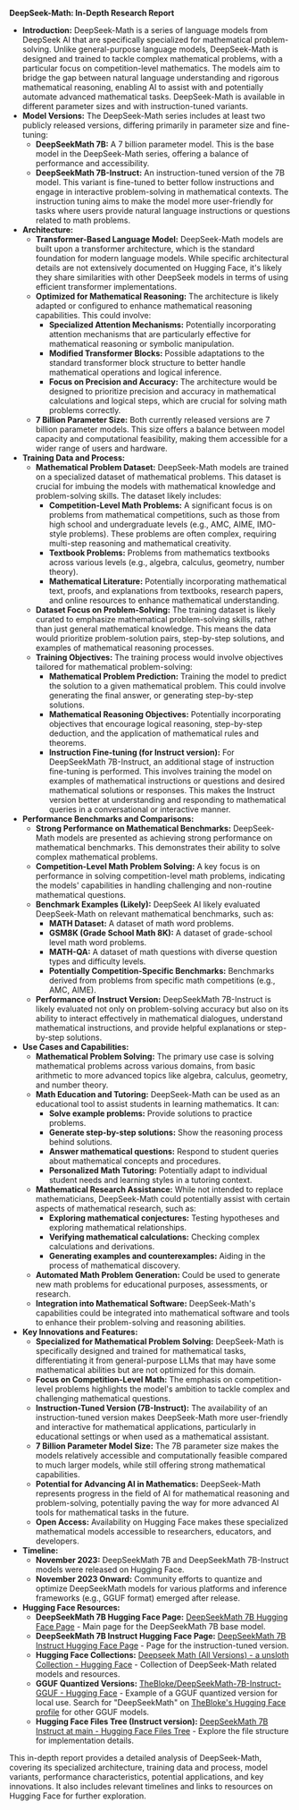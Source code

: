 
**DeepSeek-Math: In-Depth Research Report**

* **Introduction:** DeepSeek-Math is a series of language models from DeepSeek AI that are specifically specialized for mathematical problem-solving. Unlike general-purpose language models, DeepSeek-Math is designed and trained to tackle complex mathematical problems, with a particular focus on competition-level mathematics. The models aim to bridge the gap between natural language understanding and rigorous mathematical reasoning, enabling AI to assist with and potentially automate advanced mathematical tasks. DeepSeek-Math is available in different parameter sizes and with instruction-tuned variants.  
* **Model Versions:** The DeepSeek-Math series includes at least two publicly released versions, differing primarily in parameter size and fine-tuning:  
  * **DeepSeekMath 7B:** A 7 billion parameter model. This is the base model in the DeepSeek-Math series, offering a balance of performance and accessibility.  
  * **DeepSeekMath 7B-Instruct:** An instruction-tuned version of the 7B model. This variant is fine-tuned to better follow instructions and engage in interactive problem-solving in mathematical contexts. The instruction tuning aims to make the model more user-friendly for tasks where users provide natural language instructions or questions related to math problems.  
* **Architecture:**  
  * **Transformer-Based Language Model:** DeepSeek-Math models are built upon a transformer architecture, which is the standard foundation for modern language models. While specific architectural details are not extensively documented on Hugging Face, it's likely they share similarities with other DeepSeek models in terms of using efficient transformer implementations.  
  * **Optimized for Mathematical Reasoning:** The architecture is likely adapted or configured to enhance mathematical reasoning capabilities. This could involve:  
    * **Specialized Attention Mechanisms:** Potentially incorporating attention mechanisms that are particularly effective for mathematical reasoning or symbolic manipulation.  
    * **Modified Transformer Blocks:** Possible adaptations to the standard transformer block structure to better handle mathematical operations and logical inference.  
    * **Focus on Precision and Accuracy:** The architecture would be designed to prioritize precision and accuracy in mathematical calculations and logical steps, which are crucial for solving math problems correctly.  
  * **7 Billion Parameter Size:** Both currently released versions are 7 billion parameter models. This size offers a balance between model capacity and computational feasibility, making them accessible for a wider range of users and hardware.  
* **Training Data and Process:**  
  * **Mathematical Problem Dataset:** DeepSeek-Math models are trained on a specialized dataset of mathematical problems. This dataset is crucial for imbuing the models with mathematical knowledge and problem-solving skills. The dataset likely includes:  
    * **Competition-Level Math Problems:** A significant focus is on problems from mathematical competitions, such as those from high school and undergraduate levels (e.g., AMC, AIME, IMO-style problems). These problems are often complex, requiring multi-step reasoning and mathematical creativity.  
    * **Textbook Problems:** Problems from mathematics textbooks across various levels (e.g., algebra, calculus, geometry, number theory).  
    * **Mathematical Literature:** Potentially incorporating mathematical text, proofs, and explanations from textbooks, research papers, and online resources to enhance mathematical understanding.  
  * **Dataset Focus on Problem-Solving:** The training dataset is likely curated to emphasize mathematical problem-solving skills, rather than just general mathematical knowledge. This means the data would prioritize problem-solution pairs, step-by-step solutions, and examples of mathematical reasoning processes.  
  * **Training Objectives:** The training process would involve objectives tailored for mathematical problem-solving:  
    * **Mathematical Problem Prediction:** Training the model to predict the solution to a given mathematical problem. This could involve generating the final answer, or generating step-by-step solutions.  
    * **Mathematical Reasoning Objectives:** Potentially incorporating objectives that encourage logical reasoning, step-by-step deduction, and the application of mathematical rules and theorems.  
    * **Instruction Fine-tuning (for Instruct version):** For DeepSeekMath 7B-Instruct, an additional stage of instruction fine-tuning is performed. This involves training the model on examples of mathematical instructions or questions and desired mathematical solutions or responses. This makes the Instruct version better at understanding and responding to mathematical queries in a conversational or interactive manner.  
* **Performance Benchmarks and Comparisons:**  
  * **Strong Performance on Mathematical Benchmarks:** DeepSeek-Math models are presented as achieving strong performance on mathematical benchmarks. This demonstrates their ability to solve complex mathematical problems.  
  * **Competition-Level Math Problem Solving:** A key focus is on performance in solving competition-level math problems, indicating the models' capabilities in handling challenging and non-routine mathematical questions.  
  * **Benchmark Examples (Likely):** DeepSeek AI likely evaluated DeepSeek-Math on relevant mathematical benchmarks, such as:  
    * **MATH Dataset:** A dataset of math word problems.  
    * **GSM8K (Grade School Math 8K):** A dataset of grade-school level math word problems.  
    * **MATH-QA:** A dataset of math questions with diverse question types and difficulty levels.  
    * **Potentially Competition-Specific Benchmarks:** Benchmarks derived from problems from specific math competitions (e.g., AMC, AIME).  
  * **Performance of Instruct Version:** DeepSeekMath 7B-Instruct is likely evaluated not only on problem-solving accuracy but also on its ability to interact effectively in mathematical dialogues, understand mathematical instructions, and provide helpful explanations or step-by-step solutions.  
* **Use Cases and Capabilities:**  
  * **Mathematical Problem Solving:** The primary use case is solving mathematical problems across various domains, from basic arithmetic to more advanced topics like algebra, calculus, geometry, and number theory.  
  * **Math Education and Tutoring:** DeepSeek-Math can be used as an educational tool to assist students in learning mathematics. It can:  
    * **Solve example problems:** Provide solutions to practice problems.  
    * **Generate step-by-step solutions:** Show the reasoning process behind solutions.  
    * **Answer mathematical questions:** Respond to student queries about mathematical concepts and procedures.  
    * **Personalized Math Tutoring:** Potentially adapt to individual student needs and learning styles in a tutoring context.  
  * **Mathematical Research Assistance:** While not intended to replace mathematicians, DeepSeek-Math could potentially assist with certain aspects of mathematical research, such as:  
    * **Exploring mathematical conjectures:** Testing hypotheses and exploring mathematical relationships.  
    * **Verifying mathematical calculations:** Checking complex calculations and derivations.  
    * **Generating examples and counterexamples:** Aiding in the process of mathematical discovery.  
  * **Automated Math Problem Generation:** Could be used to generate new math problems for educational purposes, assessments, or research.  
  * **Integration into Mathematical Software:** DeepSeek-Math's capabilities could be integrated into mathematical software and tools to enhance their problem-solving and reasoning abilities.  
* **Key Innovations and Features:**  
  * **Specialized for Mathematical Problem Solving:** DeepSeek-Math is specifically designed and trained for mathematical tasks, differentiating it from general-purpose LLMs that may have some mathematical abilities but are not optimized for this domain.  
  * **Focus on Competition-Level Math:** The emphasis on competition-level problems highlights the model's ambition to tackle complex and challenging mathematical questions.  
  * **Instruction-Tuned Version (7B-Instruct):** The availability of an instruction-tuned version makes DeepSeek-Math more user-friendly and interactive for mathematical applications, particularly in educational settings or when used as a mathematical assistant.  
  * **7 Billion Parameter Model Size:** The 7B parameter size makes the models relatively accessible and computationally feasible compared to much larger models, while still offering strong mathematical capabilities.  
  * **Potential for Advancing AI in Mathematics:** DeepSeek-Math represents progress in the field of AI for mathematical reasoning and problem-solving, potentially paving the way for more advanced AI tools for mathematical tasks in the future.  
  * **Open Access:** Availability on Hugging Face makes these specialized mathematical models accessible to researchers, educators, and developers.  
* **Timeline:**  
  * **November 2023:** DeepSeekMath 7B and DeepSeekMath 7B-Instruct models were released on Hugging Face.  
  * **November 2023 Onward:** Community efforts to quantize and optimize DeepSeekMath models for various platforms and inference frameworks (e.g., GGUF format) emerged after release.  
* **Hugging Face Resources:**  
  * **DeepSeekMath 7B Hugging Face Page:** [DeepSeekMath 7B Hugging Face Page](https://www.google.com/search?q=https://huggingface.co/deepseek-ai/deepseek-math-7b) \- Main page for the DeepSeekMath 7B base model.  
  * **DeepSeekMath 7B Instruct Hugging Face Page:** [DeepSeekMath 7B Instruct Hugging Face Page](https://www.google.com/url?sa=E&source=gmail&q=https://www.google.com/url?sa%3DE%26source%3Dgmail%26q%3Dhttps://huggingface.co/deepseek-ai/deepseek-math-7b-instruct) \- Page for the instruction-tuned version.  
  * **Hugging Face Collections:** [Deepseek Math (All Versions) \- a unsloth Collection \- Hugging Face](https://www.google.com/search?q=https://huggingface.co/collections/unsloth/deepseek-math-all-versions-656330755c9c5a15b7929358) \- Collection of DeepSeek-Math related models and resources.  
  * **GGUF Quantized Versions:** [TheBloke/DeepSeekMath-7B-Instruct-GGUF \- Hugging Face](https://www.google.com/search?q=https://huggingface.co/TheBloke/DeepSeekMath-7B-Instruct-GGUF) \- Example of a GGUF quantized version for local use. Search for "DeepSeekMath" on [TheBloke's Hugging Face profile](https://www.google.com/url?sa=E&source=gmail&q=https://www.google.com/url?sa%3DE%26source%3Dgmail%26q%3Dhttps://huggingface.co/TheBloke) for other GGUF models.  
  * **Hugging Face Files Tree (Instruct version):** [DeepSeekMath 7B Instruct at main \- Hugging Face Files Tree](https://www.google.com/url?sa=E&source=gmail&q=https://www.google.com/url?sa%3DE%26source%3Dgmail%26q%3Dhttps://huggingface.co/deepseek-ai/deepseek-math-7b-instruct/tree/main) \- Explore the file structure for implementation details.

This in-depth report provides a detailed analysis of DeepSeek-Math, covering its specialized architecture, training data and process, model variants, performance characteristics, potential applications, and key innovations. It also includes relevant timelines and links to resources on Hugging Face for further exploration.

